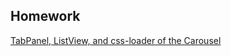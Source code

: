 ## Homework
[TabPanel, ListView, and css-loader of the Carousel](https://github.com/daniel0128/JSXComponent)
